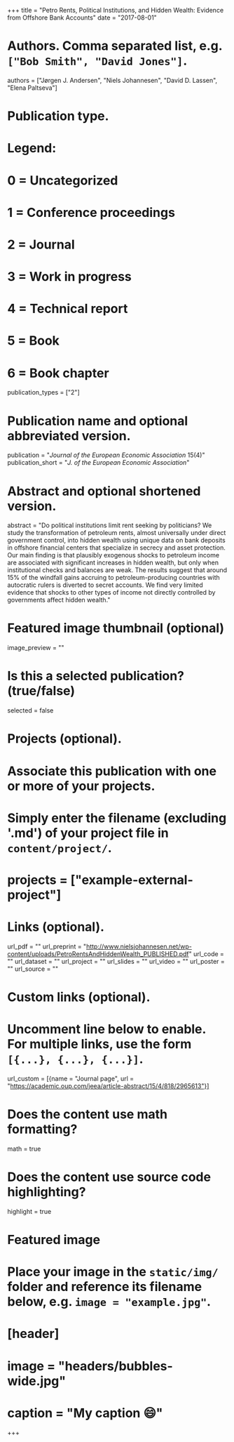 +++
title = "Petro Rents, Political Institutions, and Hidden Wealth: Evidence from Offshore Bank Accounts"
date = "2017-08-01"

# Authors. Comma separated list, e.g. `["Bob Smith", "David Jones"]`.
authors = ["Jørgen J. Andersen", "Niels Johannesen", "David D. Lassen", "Elena Paltseva"]

# Publication type.
# Legend:
# 0 = Uncategorized
# 1 = Conference proceedings
# 2 = Journal
# 3 = Work in progress
# 4 = Technical report
# 5 = Book
# 6 = Book chapter
publication_types = ["2"]

# Publication name and optional abbreviated version.
publication = "*Journal of the European Economic Association* 15(4)"
publication_short = "*J. of the European Economic Association*"

# Abstract and optional shortened version.
abstract = "Do political institutions limit rent seeking by politicians? We study the transformation of petroleum rents, almost universally under direct government control, into hidden wealth using unique data on bank deposits in offshore financial centers that specialize in secrecy and asset protection. Our main finding is that plausibly exogenous shocks to petroleum income are associated with significant increases in hidden wealth, but only when institutional checks and balances are weak. The results suggest that around 15% of the windfall gains accruing to petroleum-producing countries with autocratic rulers is diverted to secret accounts. We find very limited evidence that shocks to other types of income not directly controlled by governments affect hidden wealth."

# Featured image thumbnail (optional)
image_preview = ""

# Is this a selected publication? (true/false)
selected = false

# Projects (optional).
#   Associate this publication with one or more of your projects.
#   Simply enter the filename (excluding '.md') of your project file in `content/project/`.
# projects = ["example-external-project"]

# Links (optional).
url_pdf = ""
url_preprint = "http://www.nielsjohannesen.net/wp-content/uploads/PetroRentsAndHiddenWealth_PUBLISHED.pdf"
url_code = ""
url_dataset = ""
url_project = ""
url_slides = ""
url_video = ""
url_poster = ""
url_source = ""

# Custom links (optional).
#   Uncomment line below to enable. For multiple links, use the form `[{...}, {...}, {...}]`.
url_custom = [{name = "Journal page", url = "https://academic.oup.com/jeea/article-abstract/15/4/818/2965613"}]

# Does the content use math formatting?
math = true

# Does the content use source code highlighting?
highlight = true

# Featured image
# Place your image in the `static/img/` folder and reference its filename below, e.g. `image = "example.jpg"`.
# [header]
# image = "headers/bubbles-wide.jpg"
# caption = "My caption :smile:"

+++
